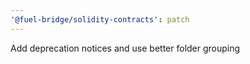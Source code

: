 ```yaml
---
'@fuel-bridge/solidity-contracts': patch
---
```


Add deprecation notices and use better folder grouping
